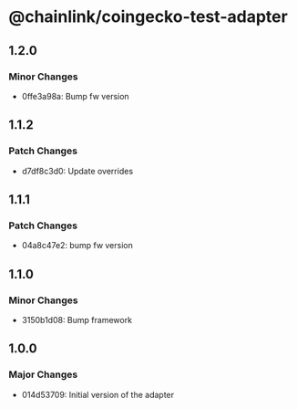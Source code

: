 # @chainlink/coingecko-test-adapter

## 1.2.0

### Minor Changes

- 0ffe3a98a: Bump fw version

## 1.1.2

### Patch Changes

- d7df8c3d0: Update overrides

## 1.1.1

### Patch Changes

- 04a8c47e2: bump fw version

## 1.1.0

### Minor Changes

- 3150b1d08: Bump framework

## 1.0.0

### Major Changes

- 014d53709: Initial version of the adapter
